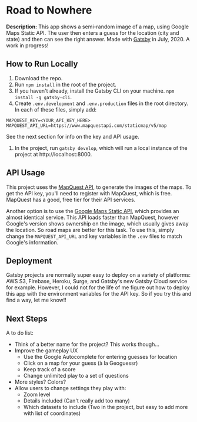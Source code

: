 # Road to Nowhere #

**Description:** This app shows a semi-random image of a map, using Google Maps Static API. The user then enters a guess for the location (city and state) and then can see the right answer. Made with [Gatsby](http://gatsbyjs.org) in July, 2020. A work in progress!

## How to Run Locally ##

1. Download the repo.
1. Run `npm install` in the root of the project.
1. If you haven't already, install the Gatsby CLI on your machine. `npm install -g gatsby-cli`.
1. Create `.env.development` and `.env.production` files in the root directory. In each of these files, simply add: 
```
MAPQUEST_KEY=<YOUR_API_KEY_HERE>
MAPQUEST_API_URL=https://www.mapquestapi.com/staticmap/v5/map
```
See the next section for info on the key and API usage.
1. In the project, run `gatsby develop`, which will run a local instance of the project at http://localhost:8000.

## API Usage ##

This project uses the [MapQuest API](https://developer.mapquest.com/documentation/static-map-api/v5/), to generate the images of the maps. To get the API key, you'll need to register with MapQuest, which is free. MapQuest has a good, free tier for their API services.

Another option is to use the [Google Maps Static API](https://developers.google.com/maps/documentation/maps-static/intro), which provides an almost identical service. This API loads faster than MapQuest, however Google's version shows ownership on the image, which usually gives away the location. So road maps are better for this task. To use this, simply change the `MAPQUEST_API_URL` and key variables in the `.env` files to match Google's information.

## Deployment ##

Gatsby projects are normally super easy to deploy on a variety of platforms: AWS S3, Firebase, Heroku, Surge, and Gatsby's new Gatsby Cloud service for example. However, I could not for the life of me figure out how to deploy this app with the environment variables for the API key. So if you try this and find a way, let me know!!

## Next Steps ##

A to do list:
- Think of a better name for the project? This works though...
- Improve the gameplay UX
  - Use the Google Autocomplete for entering guesses for location
  - Click on a map for your guess (à la Geoguessr)
  - Keep track of a score
  - Change unlimited play to a set of questions
- More styles? Colors?
- Allow users to change settings they play with:
  - Zoom level
  - Details included (Can't really add too many)
  - Which datasets to include (Two in the project, but easy to add more with list of coordinates)
